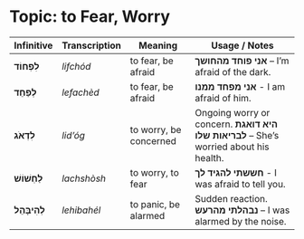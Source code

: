 # Topic: to Fear, Worry

| **Infinitive**     | **Transcription** | **Meaning**                           | **Usage / Notes**                                                      |
| ------------------ | ----------------- | ------------------------------------- | ----------------------------------------------------------------------- |
| **לִפְחוֹד**        | *lifchód*         | to fear, be afraid          | **אני פוחד מהחושך** – I’m afraid of the dark.                                     |
| **לְפַחֵד**      | *lefachèd*      | to fear, be afraid               | **אני מפחד ממנו** - I am afraid of him.                                          |
| **לִדְאֹג**        | *lid’óg*          | to worry, be concerned                | Ongoing worry or concern. **היא דואגת לבריאות שלו** – She’s worried about his health.  |
| **לַחְשׁוֹשׁ**     | *lachshòsh*   | to worry, to fear                       | **חששתי להגיד לך** - I was afraid to tell you.                 |
| **לְהִיבָּהֵל**     | *lehibahél*       | to panic, be alarmed              | Sudden reaction. **נבהלתי מהרעש** – I was alarmed by the noise.                           |
